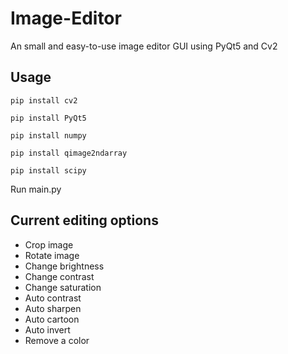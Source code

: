 # Image-Editor
An small and easy-to-use image editor GUI using PyQt5 and Cv2

## Usage
`pip install cv2`

`pip install PyQt5`

`pip install numpy`

`pip install qimage2ndarray`

`pip install scipy`

Run main.py

## Current editing options
- Crop image
- Rotate image
- Change brightness
- Change contrast
- Change saturation
- Auto contrast
- Auto sharpen
- Auto cartoon
- Auto invert
- Remove a color
